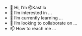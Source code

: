 - 👋 Hi, I’m @Kastilo
- 👀 I’m interested in ...
- 🌱 I’m currently learning ...
- 💞️ I’m looking to collaborate on ...
- 📫 How to reach me ...

<!---
Kastilo/Kastilo is a ✨ special ✨ repository because its `README.md` (this file) appears on your GitHub profile.
You can click the Preview link to take a look at your changes.
--->
